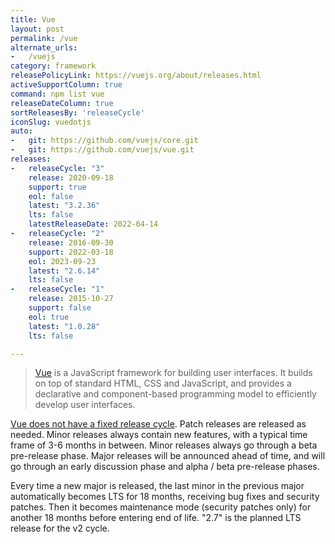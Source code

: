 ```yaml
---
title: Vue
layout: post
permalink: /vue
alternate_urls:
-   /vuejs
category: framework
releasePolicyLink: https://vuejs.org/about/releases.html
activeSupportColumn: true
command: npm list vue
releaseDateColumn: true
sortReleasesBy: 'releaseCycle'
iconSlug: vuedotjs
auto:
-   git: https://github.com/vuejs/core.git
-   git: https://github.com/vuejs/vue.git
releases:
-   releaseCycle: "3"
    release: 2020-09-18
    support: true
    eol: false
    latest: "3.2.36"
    lts: false
    latestReleaseDate: 2022-04-14
-   releaseCycle: "2"
    release: 2016-09-30
    support: 2022-03-18
    eol: 2023-09-23
    latest: "2.6.14"
    lts: false
-   releaseCycle: "1"
    release: 2015-10-27
    support: false
    eol: true
    latest: "1.0.28"
    lts: false

---
```


> [Vue](https://vuejs.org/) is a JavaScript framework for building user interfaces. It builds on top of standard HTML, CSS and JavaScript, and provides a declarative and component-based programming model to efficiently develop user interfaces.

[Vue does not have a fixed release cycle](https://vuejs.org/about/releases.html). Patch releases are released as needed. Minor releases always contain new features, with a typical time frame of 3-6 months in between. Minor releases always go through a beta pre-release phase. Major releases will be announced ahead of time, and will go through an early discussion phase and alpha / beta pre-release phases.

Every time a new major is released, the last minor in the previous major automatically becomes LTS for 18 months, receiving bug fixes and security patches. Then it becomes maintenance mode (security patches only) for another 18 months before entering end of life. "2.7" is the planned LTS release for the v2 cycle.
